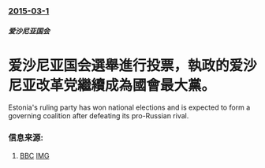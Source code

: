 ### [2015-03-1](/news/2015/03/1/index.md)

##### 爱沙尼亚国会
# 爱沙尼亚国会選舉進行投票，執政的爱沙尼亚改革党繼續成為國會最大黨。 

Estonia's ruling party has won national elections and is expected to form a governing coalition after defeating its pro-Russian rival.


### 信息来源:

1. [BBC](http://www.bbc.co.uk/news/world-europe-31681293) [IMG](https://ichef.bbci.co.uk/news/1024/media/images/81329000/jpg/_81329157_81329018.jpg)
